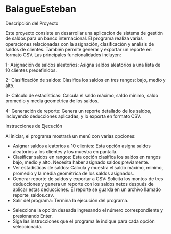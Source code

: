 # BalagueEsteban

Descripción del Proyecto

Este proyecto consiste en desarrollar una aplicacion de sistema de gestión de saldos para un banco internacional. El programa realiza varias operaciones relacionadas con la asignación, clasificación y análisis de saldos de clientes. También permite generar y exportar un reporte en formato CSV. Las principales funcionalidades incluyen:

1- Asignación de saldos aleatorios: Asigna saldos aleatorios a una lista de 10 clientes predefinidos.

2- Clasificación de saldos: Clasifica los saldos en tres rangos: bajo, medio y alto.

3- Cálculo de estadísticas: Calcula el saldo máximo, saldo mínimo, saldo promedio y media geométrica de los saldos.

4- Generación de reporte: Genera un reporte detallado de los saldos, incluyendo deducciones aplicadas, y lo exporta en formato CSV.

Instrucciones de Ejecución

Al iniciar, el programa mostrará un menú con varias opciones:
- Asignar saldos aleatorios a 10 clientes: Esta opción asigna saldos aleatorios a los clientes y los muestra en pantalla.
- Clasificar saldos en rangos: Esta opción clasifica los saldos en rangos bajo, medio y alto. Necesita haber asignado saldos previamente.
- Ver estadísticas de saldos: Calcula y muestra el saldo máximo, mínimo, promedio y la media geométrica de los saldos asignados.
- Generar reporte de saldos y exportar a CSV: Solicita los montos de tres deducciones y genera un reporte con los saldos netos después de aplicar estas deducciones. El reporte se guarda en un archivo llamado reporte_saldos.csv.
- Salir del programa: Termina la ejecución del programa.

* Seleccione la opción deseada ingresando el número correspondiente y presionando Enter.
* Siga las instrucciones que el programa le indique para cada opción seleccionada.
